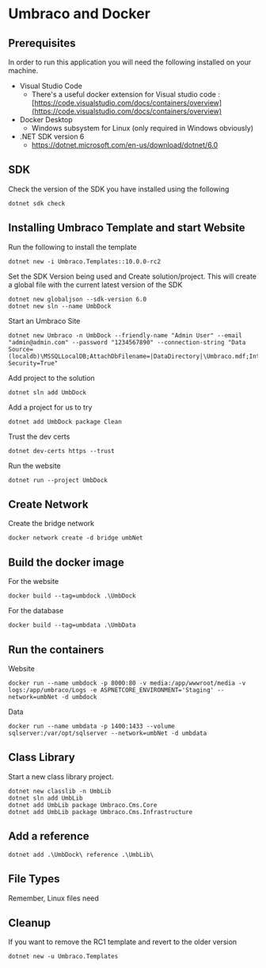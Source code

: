 # Umbraco and Docker

## Prerequisites

In order to run this application you will need the following installed on your machine.

- Visual Studio Code
    - There's a useful docker extension for Visual studio code : [https://code.visualstudio.com/docs/containers/overview](https://code.visualstudio.com/docs/containers/overview)
- Docker Desktop 
    - Windows subsystem for Linux (only required in Windows obviously)	
- .NET SDK version 6
    - https://dotnet.microsoft.com/en-us/download/dotnet/6.0

## SDK

Check the version of the SDK you have installed using the following

    dotnet sdk check


## Installing Umbraco Template and start Website

Run the following to install the template

    dotnet new -i Umbraco.Templates::10.0.0-rc2

Set the SDK Version being used and Create solution/project. This will create a global file with the current latest version of the SDK

    dotnet new globaljson --sdk-version 6.0 
    dotnet new sln --name UmbDock

Start an Umbraco Site

    dotnet new Umbraco -n UmbDock --friendly-name "Admin User" --email "admin@admin.com" --password "1234567890" --connection-string "Data Source=(localdb)\MSSQLLocalDB;AttachDbFilename=|DataDirectory|\Umbraco.mdf;Integrated Security=True"

Add project to the solution

    dotnet sln add UmbDock

Add a project for us to try

    dotnet add UmbDock package Clean

Trust the dev certs

    dotnet dev-certs https --trust

Run the website

    dotnet run --project UmbDock

## Create Network

Create the bridge network 

    docker network create -d bridge umbNet    

## Build the docker image

For the website

    docker build --tag=umbdock .\UmbDock

For the database

    docker build --tag=umbdata .\UmbData    

## Run the containers

Website

    docker run --name umbdock -p 8000:80 -v media:/app/wwwroot/media -v logs:/app/umbraco/Logs -e ASPNETCORE_ENVIRONMENT='Staging' --network=umbNet -d umbdock

Data

    docker run --name umbdata -p 1400:1433 --volume sqlserver:/var/opt/sqlserver --network=umbNet -d umbdata

## Class Library

Start a new class library project.

    dotnet new classlib -n UmbLib
    dotnet sln add UmbLib
    dotnet add UmbLib package Umbraco.Cms.Core
    dotnet add UmbLib package Umbraco.Cms.Infrastructure

## Add a reference

    dotnet add .\UmbDock\ reference .\UmbLib\


## File Types

Remember, Linux files need


## Cleanup

If you want to remove the RC1 template and revert to the older version

    dotnet new -u Umbraco.Templates



